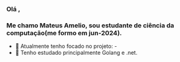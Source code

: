 ### Olá ,
### Me chamo Mateus Amelio, sou estudante de ciência da computação(me formo em jun-2024).
- 🔭 Atualmente tenho focado no projeto: -
- 🌱 Tenho estudado principalmente Golang e .net.
<!--
**minacio00/minacio00** is a ✨ _special_ ✨ repository because its `README.md` (this file) appears on your GitHub profile.

Here are some ideas to get you started:
👋
- 🔭 I’m currently working on ...
- 🌱 I’m currently learning ...
- 👯 I’m looking to collaborate on ...
- 🤔 I’m looking for help with ...
- 💬 Ask me about ...
- 📫 How to reach me: ...
- ⚡ Fun fact: ...
-->
